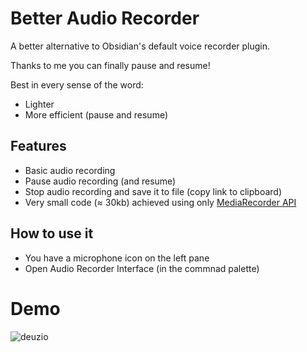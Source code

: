 # Better Audio Recorder

 A better alternative to Obsidian's default voice recorder plugin. 
 
 Thanks to me you can finally pause and resume! 
 
 Best in every sense of the word:

- Lighter
- More efficient (pause and resume)
 
 ## Features
 
 - Basic audio recording
 - Pause audio recording (and resume)
 - Stop audio recording and save it to file (copy link to clipboard)
 - Very small code (≈ 30kb) achieved using only [MediaRecorder API](https://developer.mozilla.org/en-US/docs/Web/API/MediaRecorder)
 
 ## How to use it
 
 - You have a microphone icon on the left pane
 - Open Audio Recorder Interface (in the commnad palette)
 
 # Demo
 
 ![deuzio](https://user-images.githubusercontent.com/105465034/168401951-f6f74d9c-5ed4-4d09-b16e-b3d5e4c4a622.gif)
